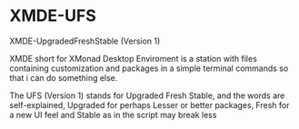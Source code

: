 # XMDE-UFS
XMDE-UpgradedFreshStable (Version 1)

XMDE short for XMonad Desktop Enviroment is a station with files containing customization and packages in a simple terminal commands so that i can do something else.

The UFS (Version 1) stands for Upgraded Fresh Stable, and the words are self-explained, Upgraded for perhaps Lesser or better packages, Fresh for a new UI feel and Stable as in the script may break less
